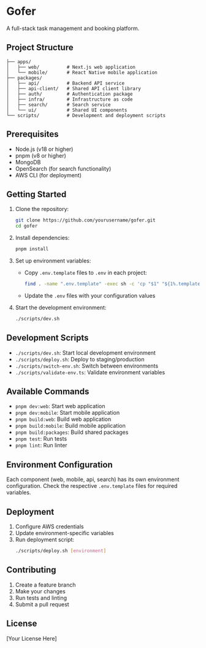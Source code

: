 # Gofer

A full-stack task management and booking platform.

## Project Structure

```
├── apps/
│   ├── web/          # Next.js web application
│   └── mobile/       # React Native mobile application
├── packages/
│   ├── api/          # Backend API service
│   ├── api-client/   # Shared API client library
│   ├── auth/         # Authentication package
│   ├── infra/        # Infrastructure as code
│   ├── search/       # Search service
│   └── ui/           # Shared UI components
└── scripts/          # Development and deployment scripts
```

## Prerequisites

- Node.js (v18 or higher)
- pnpm (v8 or higher)
- MongoDB
- OpenSearch (for search functionality)
- AWS CLI (for deployment)

## Getting Started

1. Clone the repository:
   ```bash
   git clone https://github.com/yourusername/gofer.git
   cd gofer
   ```

2. Install dependencies:
   ```bash
   pnpm install
   ```

3. Set up environment variables:
   - Copy `.env.template` files to `.env` in each project:
     ```bash
     find . -name ".env.template" -exec sh -c 'cp "$1" "${1%.template}"' _ {} \;
     ```
   - Update the `.env` files with your configuration values

4. Start the development environment:
   ```bash
   ./scripts/dev.sh
   ```

## Development Scripts

- `./scripts/dev.sh`: Start local development environment
- `./scripts/deploy.sh`: Deploy to staging/production
- `./scripts/switch-env.sh`: Switch between environments
- `./scripts/validate-env.ts`: Validate environment variables

## Available Commands

- `pnpm dev:web`: Start web application
- `pnpm dev:mobile`: Start mobile application
- `pnpm build:web`: Build web application
- `pnpm build:mobile`: Build mobile application
- `pnpm build:packages`: Build shared packages
- `pnpm test`: Run tests
- `pnpm lint`: Run linter

## Environment Configuration

Each component (web, mobile, api, search) has its own environment configuration. Check the respective `.env.template` files for required variables.

## Deployment

1. Configure AWS credentials
2. Update environment-specific variables
3. Run deployment script:
   ```bash
   ./scripts/deploy.sh [environment]
   ```

## Contributing

1. Create a feature branch
2. Make your changes
3. Run tests and linting
4. Submit a pull request

## License

[Your License Here]